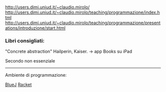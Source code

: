 http://users.dimi.uniud.it/~claudio.mirolo/
http://users.dimi.uniud.it/~claudio.mirolo/teaching/programmazione/index.html
http://users.dimi.uniud.it/~claudio.mirolo/teaching/programmazione/presentations/introduzione/start.html

### Libri consigliati: 
"Concrete abstraction" Hailperin, Kaiser. -> app Books su iPad

Secondo non essenziale

---  
Ambiente di programmazione: 

[BlueJ](https://www.bluej.org/)
[Racket](https://racket-lang.org/)
